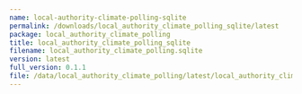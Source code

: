 ```yaml
---
name: local-authority-climate-polling-sqlite
permalink: /downloads/local_authority_climate_polling_sqlite/latest
package: local_authority_climate_polling
title: local_authority_climate_polling_sqlite
filename: local_authority_climate_polling.sqlite
version: latest
full_version: 0.1.1
file: /data/local_authority_climate_polling/latest/local_authority_climate_polling.sqlite
---
```

